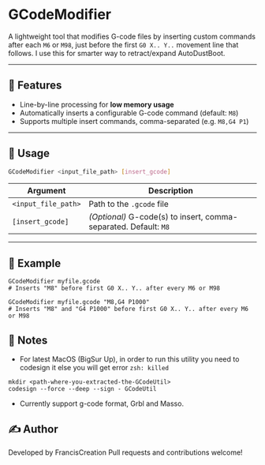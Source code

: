# GCodeModifier

A lightweight tool that modifies G-code files by inserting custom commands after each `M6` or `M98`, just before the first `G0 X.. Y..` movement line that follows. I use this for smarter way to retract/expand AutoDustBoot.

---

## 🚀 Features

- Line-by-line processing for **low memory usage**
- Automatically inserts a configurable G-code command (default: `M8`)
- Supports multiple insert commands, comma-separated (e.g. `M8,G4 P1`)

---

## 🧰 Usage

```bash
GCodeModifier <input_file_path> [insert_gcode]
```

| Argument            | Description                                                      |
| ------------------- | ---------------------------------------------------------------- |
| `<input_file_path>` | Path to the `.gcode` file                                        |
| `[insert_gcode]`    | *(Optional)* G-code(s) to insert, comma-separated. Default: `M8` |

--- 

## 🧪 Example

```
GCodeModifier myfile.gcode
# Inserts "M8" before first G0 X.. Y.. after every M6 or M98

GCodeModifier myfile.gcode "M8,G4 P1000"
# Inserts "M8" and "G4 P1000" before first G0 X.. Y.. after every M6 or M98
```

## 📒 Notes

- For latest MacOS (BigSur Up), in order to run this utility you need to codesign it else you will get error `zsh: killed`

```
mkdir <path-where-you-extracted-the-GCodeUtil>
codesign --force --deep --sign - GCodeUtil
```

- Currently support g-code format, Grbl and Masso.

## ✍️ Author

Developed by FrancisCreation
Pull requests and contributions welcome!




